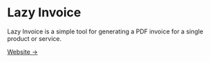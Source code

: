 # Lazy Invoice

Lazy Invoice is a simple tool for generating a PDF invoice for a single product or service.

[Website →](http://lazy.invoice.workers.dev)
